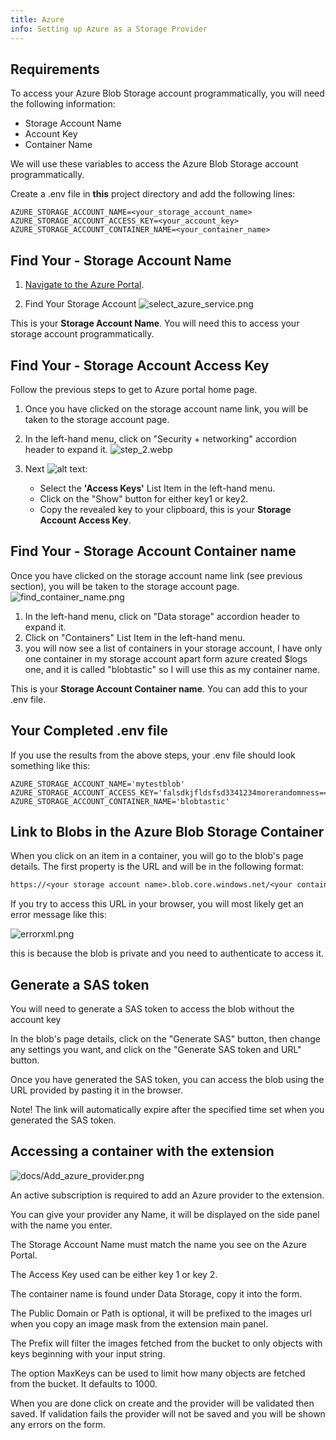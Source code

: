 ```yaml
---
title: Azure
info: Setting up Azure as a Storage Provider
---
```


## Requirements

To access your Azure Blob Storage account programmatically, you will need the following information:

- Storage Account Name
- Account Key
- Container Name

We will use these variables to access the Azure Blob Storage account programmatically.

Create a .env file in **this** project directory and add the following lines:

```shell
AZURE_STORAGE_ACCOUNT_NAME=<your_storage_account_name>
AZURE_STORAGE_ACCOUNT_ACCESS_KEY=<your_account_key>
AZURE_STORAGE_ACCOUNT_CONTAINER_NAME=<your_container_name>
```

## Find Your - Storage Account Name

1. [Navigate to the Azure Portal](https://portal.azure.com/#home).

2. Find Your Storage Account
   ![select_azure_service.png](https://images.azydeco.com/select_azure_service.png)

This is your **Storage Account Name**. You will need this to access your storage account programmatically.

## Find Your - Storage Account Access Key

Follow the previous steps to get to Azure portal home page.

1. Once you have clicked on the storage account name link, you will be taken to the storage account page.

2. In the left-hand menu, click on "Security + networking" accordion header to expand it.
   ![step_2.webp](https://images.azydeco.com/step_2.webp)

3. Next ![alt text](https://images.azydeco.com/azure_2.webp):
   - Select the **'Access Keys'** List Item in the left-hand menu.
   - Click on the "Show" button for either key1 or key2.
   - Copy the revealed key to your clipboard, this is your **Storage Account Access Key**.

## Find Your - Storage Account Container name

Once you have clicked on the storage account name link (see previous section), you will be taken to the storage account page.
![find_container_name.png](https://images.azydeco.com/find_container_name.png)

1. In the left-hand menu, click on "Data storage" accordion header to expand it.
2. Click on "Containers" List Item in the left-hand menu.
3. you will now see a list of containers in your storage account, I have only one container in my storage account apart form azure created $logs one, and it is called "blobtastic" so I will use this as my container name.

This is your **Storage Account Container name**. You can add this to your .env file.

## Your Completed .env file

If you use the results from the above steps, your .env file should look something like this:

```shell
AZURE_STORAGE_ACCOUNT_NAME='mytestblob'
AZURE_STORAGE_ACCOUNT_ACCESS_KEY='falsdkjfldsfsd3341234morerandomness=='
AZURE_STORAGE_ACCOUNT_CONTAINER_NAME='blobtastic'
```

## Link to Blobs in the Azure Blob Storage Container

When you click on an item in a container, you will go to the blob's page details.
The first property is the URL and will be in the following format:

```txt
https://<your storage account name>.blob.core.windows.net/<your container name>/your_blob_name.png
```

If you try to access this URL in your browser, you will most likely get an error message like this:

![errorxml.png](https://images.azydeco.com/errorxml.png)

this is because the blob is private and you need to authenticate to access it.

## Generate a SAS token

You will need to generate a SAS token to access the blob without the account key

In the blob's page details, click on the "Generate SAS" button, then change any settings you want, and click on the "Generate SAS token and URL" button.

Once you have generated the SAS token, you can access the blob using the URL provided by pasting it in the browser.

Note! The link will automatically expire after the specified time set when you generated the SAS token.

## Accessing a container with the extension

![docs/Add_azure_provider.png](https://images.azydeco.com/docs/Add_azure_provider.png )

An active subscription is required to add an Azure provider to the extension.

You can give your provider any Name, it will be displayed on the side panel with the name you enter.

The Storage Account Name must match the name you see on the Azure Portal.

The Access Key used can be either key 1 or key 2.

The container name is found under Data Storage, copy it into the form.

The Public Domain or Path is optional, it will be prefixed to the images url when you copy an image mask from the extension main panel.

The Prefix will filter the images fetched from the bucket to only objects with keys beginning with your input string.

The option MaxKeys can be used to limit how many objects are fetched from the bucket. It defaults to 1000.

When you are done click on create and the provider will be validated then saved. If validation fails the provider will not be saved and you will be shown any errors on the form.
